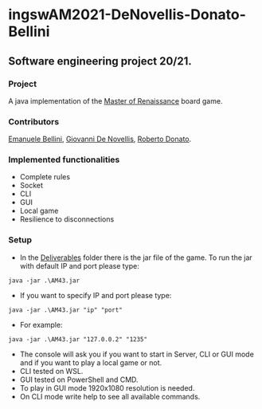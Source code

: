 # ingswAM2021-DeNovellis-Donato-Bellini
## Software engineering project 20/21.
### Project
A java implementation of the [Master of Renaissance](https://craniointernational.com/products/masters-of-renaissance/) board game. 
### Contributors 
[Emanuele Bellini](https://github.com/EmanueleBellini99), [Giovanni De Novellis](https://github.com/GiovanniDeNovellis), [Roberto Donato](https://github.com/drob05).
### Implemented functionalities
- Complete rules
- Socket 
- CLI 
- GUI
- Local game
- Resilience to disconnections

### Setup
- In the [Deliverables](Deliverables) folder there is the jar file of the game. To run the jar with default IP and port please type:
```shell
java -jar .\AM43.jar 
```
- If you want to specify IP and port please type:
``` shell
java -jar .\AM43.jar "ip" "port"
```
- For example:
``` shell
java -jar .\AM43.jar "127.0.0.2" "1235"
```
- The console will ask you if you want to start in Server, CLI or GUI mode and if you want to play a local game or not.
- CLI tested on WSL. 
- GUI tested on PowerShell and CMD. 
- To play in GUI mode 1920x1080 resolution is needed.
- On CLI mode write help to see all available commands.
